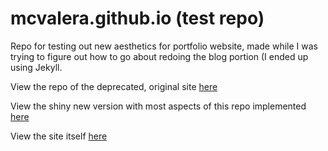 # mcvalera.github.io (test repo)

Repo for testing out new aesthetics for portfolio website, made while I was trying to figure out how to go about redoing the blog portion (I ended up using Jekyll.

View the repo of the deprecated, original site [here](https://github.com/mcvalera/mcvalera-previous)

View the shiny new version with most aspects of this repo implemented [here](https://github.com/mcvalera/mcvalera.github.io)

View the site itself [here](http://mcvalera.github.io/)
